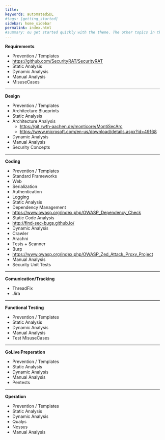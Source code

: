 ```yaml
---
title: 
keywords: automatedSDL
#tags: [getting_started]
sidebar: home_sidebar
permalink: index.html
#summary: ou get started quickly with the theme. The other topics in this help provide additional information and detail about working with other aspects of this theme and Jekyll.
---
```


**Requirements**
* Prevention / Templates
 * https://github.com/SecurityRAT/SecurityRAT
* Static Analysis
* Dynamic Analysis
* Manual Analysis
 * MisuseCases

****

**Design**
* Prevention / Templates
 * Architecture Blueprints
* Static Analysis
 * Architecture Analysis
   * https://git.rwth-aachen.de/monticore/MontiSecArc
   * https://www.microsoft.com/en-us/download/details.aspx?id=49168
* Dynamic Analysis
* Manual Analysis
 * Security Concepts

****

**Coding**
* Prevention / Templates
 * Standard Frameworks
  * Web
  * Serialization
  * Authentication
  * Logging
* Static Analysis
 * Dependency Management
  * https://www.owasp.org/index.php/OWASP_Dependency_Check
 * Static Code Analysis
  * http://find-sec-bugs.github.io/
* Dynamic Analysis
 * Crawler
  * Arachni
 * Tests + Scanner
  * Burp
  * https://www.owasp.org/index.php/OWASP_Zed_Attack_Proxy_Project
* Manual Analysis
 * Security Unit Tests
 

****

**Comunication/Tracking**
* ThreadFix
* Jira

****

**Functional Testing**
* Prevention / Templates
* Static Analysis
* Dynamic Analysis
* Manual Analysis
 * Test MisuseCases

****

**GoLive Preperation**
* Prevention / Templates
* Static Analysis
* Dynamic Analysis
* Manual Analysis
 * Pentests

****

**Operation**
* Prevention / Templates
* Static Analysis
* Dynamic Analysis
 * Qualys
 * Nessus
* Manual Analysis
